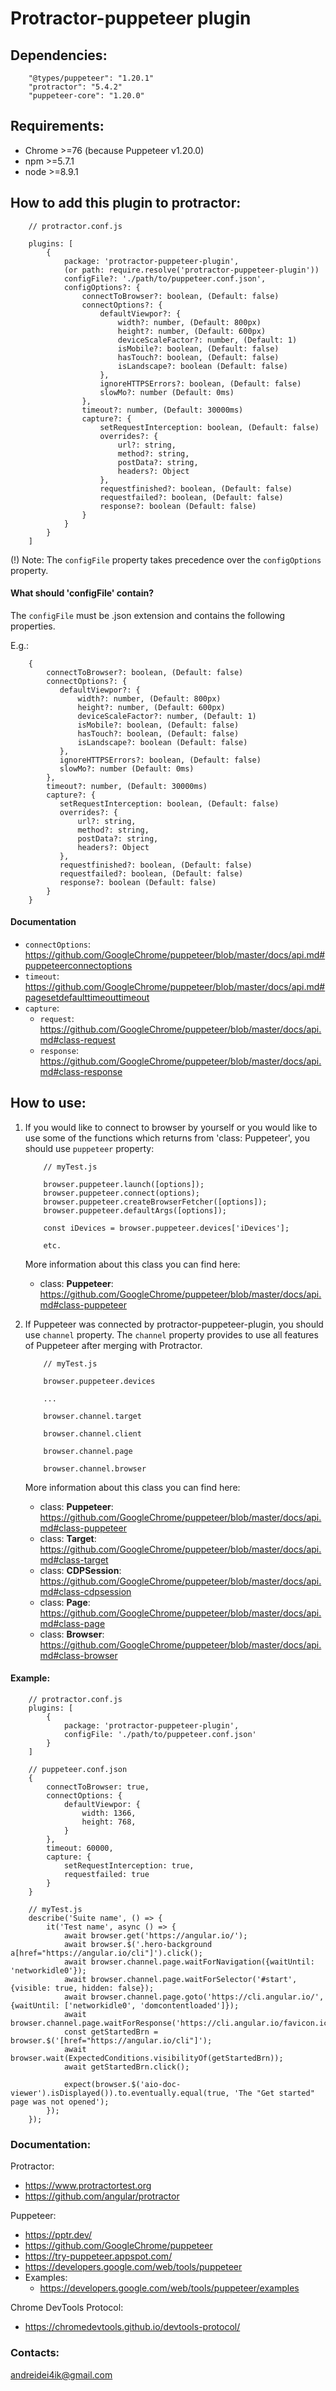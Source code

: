 # Protractor-puppeteer plugin

## Dependencies:
```
    "@types/puppeteer": "1.20.1"
    "protractor": "5.4.2"
    "puppeteer-core": "1.20.0"
```

## Requirements:
- Chrome >=76 (because Puppeteer v1.20.0)
- npm >=5.7.1
- node >=8.9.1

## How to add this plugin to protractor:

``` 
    // protractor.conf.js
    
    plugins: [
        {
            package: 'protractor-puppeteer-plugin',
            (or path: require.resolve('protractor-puppeteer-plugin'))
            configFile?: './path/to/puppeteer.conf.json',
            configOptions?: {
                connectToBrowser?: boolean, (Default: false)
                connectOptions?: {
                    defaultViewpor?: {
                        width?: number, (Default: 800px)
                        height?: number, (Default: 600px)
                        deviceScaleFactor?: number, (Default: 1)
                        isMobile?: boolean, (Default: false)
                        hasTouch?: boolean, (Default: false)
                        isLandscape?: boolean (Default: false)
                    },
                    ignoreHTTPSErrors?: boolean, (Default: false)
                    slowMo?: number (Default: 0ms)
                },
                timeout?: number, (Default: 30000ms)
                capture?: {
                    setRequestInterception: boolean, (Default: false)
                    overrides?: {
                        url?: string,
                        method?: string,
                        postData?: string,
                        headers?: Object
                    },
                    requestfinished?: boolean, (Default: false)
                    requestfailed?: boolean, (Default: false)
                    response?: boolean (Default: false)
                }
            }
        }
    ]
```
(!) Note: The `configFile` property takes precedence over the `configOptions` property.

#### What should 'configFile' contain?

The `configFile` must be .json extension and contains the following properties.

E.g.:
```
    {
        connectToBrowser?: boolean, (Default: false)
        connectOptions?: {
           defaultViewpor?: {
               width?: number, (Default: 800px)
               height?: number, (Default: 600px)
               deviceScaleFactor?: number, (Default: 1)
               isMobile?: boolean, (Default: false)
               hasTouch?: boolean, (Default: false)
               isLandscape?: boolean (Default: false)
           },
           ignoreHTTPSErrors?: boolean, (Default: false)
           slowMo?: number (Default: 0ms)
        },
        timeout?: number, (Default: 30000ms)
        capture?: {
           setRequestInterception: boolean, (Default: false)
           overrides?: {
               url?: string,
               method?: string,
               postData?: string,
               headers?: Object
           },
           requestfinished?: boolean, (Default: false)
           requestfailed?: boolean, (Default: false)
           response?: boolean (Default: false)
        }
    }
```

#### Documentation
* `connectOptions`: https://github.com/GoogleChrome/puppeteer/blob/master/docs/api.md#puppeteerconnectoptions
* `timeout`: https://github.com/GoogleChrome/puppeteer/blob/master/docs/api.md#pagesetdefaulttimeouttimeout
* `capture`:
    * `request`: https://github.com/GoogleChrome/puppeteer/blob/master/docs/api.md#class-request
    * `response`: https://github.com/GoogleChrome/puppeteer/blob/master/docs/api.md#class-response


## How to use:

1. If you would like to connect to browser by yourself
or you would like to use some of the functions which returns from 'class: Puppeteer',
you should use `puppeteer` property:

    ```
        // myTest.js
        
        browser.puppeteer.launch([options]);
        browser.puppeteer.connect(options);
        browser.puppeteer.createBrowserFetcher([options]);
        browser.puppeteer.defaultArgs([options]);
        
        const iDevices = browser.puppeteer.devices['iDevices'];
    
        etc.
    ``` 
    More information about this class you can find here:
    * class: **Puppeteer**: https://github.com/GoogleChrome/puppeteer/blob/master/docs/api.md#class-puppeteer
    
2. If Puppeteer was connected by protractor-puppeteer-plugin, you should use `channel` property.
The `channel` property provides to use all features of Puppeteer after merging with Protractor.

    ```
        // myTest.js
        
        browser.puppeteer.devices
   
        ...
        
        browser.channel.target
        
        browser.channel.client
        
        browser.channel.page
    
        browser.channel.browser
    ```
    More information about this class you can find here:
    * class: **Puppeteer**: https://github.com/GoogleChrome/puppeteer/blob/master/docs/api.md#class-puppeteer
    * class: **Target**: https://github.com/GoogleChrome/puppeteer/blob/master/docs/api.md#class-target
    * class: **CDPSession**: https://github.com/GoogleChrome/puppeteer/blob/master/docs/api.md#class-cdpsession
    * class: **Page**: https://github.com/GoogleChrome/puppeteer/blob/master/docs/api.md#class-page
    * class: **Browser**: https://github.com/GoogleChrome/puppeteer/blob/master/docs/api.md#class-browser

#### Example:
```
    // protractor.conf.js
    plugins: [
        {
            package: 'protractor-puppeteer-plugin',
            configFile: './path/to/puppeteer.conf.json'
        }
    ]

    // puppeteer.conf.json
    {
        connectToBrowser: true,
        connectOptions: {
            defaultViewpor: {
                width: 1366,
                height: 768,
            }
        },
        timeout: 60000,
        capture: {
            setRequestInterception: true,
            requestfailed: true
        }
    }   
    
    // myTest.js
    describe('Suite name', () => {
        it('Test name', async () => {
            await browser.get('https://angular.io/');
            await browser.$('.hero-background a[href="https://angular.io/cli"]').click();
            await browser.channel.page.waitForNavigation({waitUntil: 'networkidle0'});
            await browser.channel.page.waitForSelector('#start', {visible: true, hidden: false});
            await browser.channel.page.goto('https://cli.angular.io/', {waitUntil: ['networkidle0', 'domcontentloaded']});
            await browser.channel.page.waitForResponse('https://cli.angular.io/favicon.ico');
            const getStartedBrn = browser.$('[href="https://angular.io/cli"]');
            await browser.wait(ExpectedConditions.visibilityOf(getStartedBrn));
            await getStartedBrn.click();

            expect(browser.$('aio-doc-viewer').isDisplayed()).to.eventually.equal(true, 'The "Get started" page was not opened');
        });
    });
```

### Documentation:
Protractor:
* https://www.protractortest.org
* https://github.com/angular/protractor

Puppeteer:
* https://pptr.dev/
* https://github.com/GoogleChrome/puppeteer
* https://try-puppeteer.appspot.com/
* https://developers.google.com/web/tools/puppeteer
* Examples:
    * https://developers.google.com/web/tools/puppeteer/examples

Chrome DevTools Protocol:
* https://chromedevtools.github.io/devtools-protocol/

### Contacts:
andreidei4ik@gmail.com
